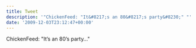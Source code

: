 ```yaml
---
title: Tweet
description: '"ChickenFeed: "It&#8217;s an 80&#8217;s party&#8230;" "'
date: '2009-12-03T23:12:47+00:00'
---
```

ChickenFeed: "It&#8217;s an 80&#8217;s party&#8230;" 
